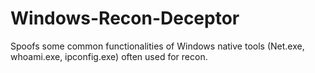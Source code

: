 # Windows-Recon-Deceptor
Spoofs some common functionalities of Windows native tools (Net.exe, whoami.exe, ipconfig.exe) often used for recon.
